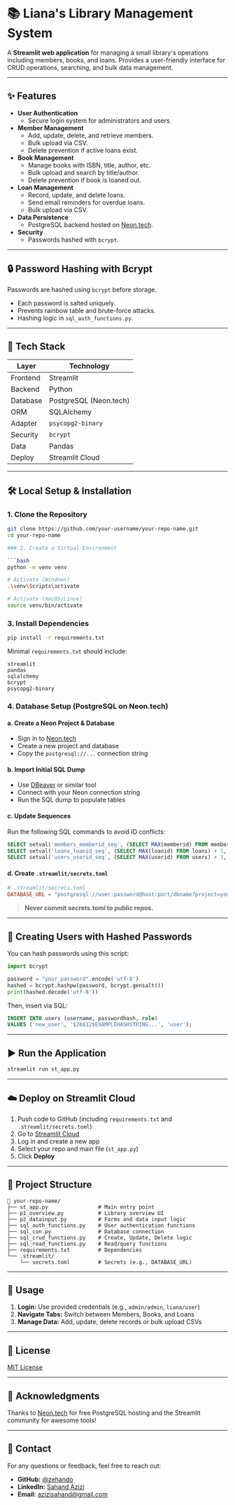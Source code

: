 # 📚 Liana's Library Management System

A **Streamlit web application** for managing a small library's operations including members, books, and loans. Provides a user-friendly interface for CRUD operations, searching, and bulk data management.

---

## ✨ Features

- **User Authentication**
  - Secure login system for administrators and users.
- **Member Management**
  - Add, update, delete, and retrieve members.
  - Bulk upload via CSV.
  - Delete prevention if active loans exist.
- **Book Management**
  - Manage books with ISBN, title, author, etc.
  - Bulk upload and search by title/author.
  - Delete prevention if book is loaned out.
- **Loan Management**
  - Record, update, and delete loans.
  - Send email reminders for overdue loans.
  - Bulk upload via CSV.
- **Data Persistence**
  - PostgreSQL backend hosted on [Neon.tech](https://neon.tech).
- **Security**
  - Passwords hashed with `bcrypt`.

---

## 🔒 Password Hashing with Bcrypt

Passwords are hashed using `bcrypt` before storage.

- Each password is salted uniquely.
- Prevents rainbow table and brute-force attacks.
- Hashing logic in `sql_auth_functions.py`.

---

## 🚀 Tech Stack

| Layer     | Technology |
|-----------|------------|
| Frontend  | Streamlit  |
| Backend   | Python     |
| Database  | PostgreSQL (Neon.tech) |
| ORM       | SQLAlchemy |
| Adapter   | `psycopg2-binary` |
| Security  | `bcrypt`   |
| Data      | Pandas     |
| Deploy    | Streamlit Cloud |

---

## 🛠️ Local Setup & Installation

### 1. Clone the Repository

```bash
git clone https://github.com/your-username/your-repo-name.git
cd your-repo-name

### 2. Create a Virtual Environment

```bash
python -m venv venv

# Activate (Windows)
.\venv\Scripts\activate

# Activate (macOS/Linux)
source venv/bin/activate
```

### 3. Install Dependencies

```bash
pip install -r requirements.txt
```

Minimal `requirements.txt` should include:

```
streamlit
pandas
sqlalchemy
bcrypt
psycopg2-binary
```

### 4. Database Setup (PostgreSQL on Neon.tech)

#### a. Create a Neon Project & Database
- Sign in to [Neon.tech](https://neon.tech)
- Create a new project and database
- Copy the `postgresql://...` connection string

#### b. Import Initial SQL Dump
- Use [DBeaver](https://dbeaver.io/) or similar tool
- Connect with your Neon connection string
- Run the SQL dump to populate tables

#### c. Update Sequences
Run the following SQL commands to avoid ID conflicts:

```sql
SELECT setval('members_memberid_seq', (SELECT MAX(memberid) FROM members) + 1, false);
SELECT setval('loans_loanid_seq', (SELECT MAX(loanid) FROM loans) + 1, false);
SELECT setval('users_userid_seq', (SELECT MAX(userid) FROM users) + 1, false);
```

#### d. Create `.streamlit/secrets.toml`

```toml
# .streamlit/secrets.toml
DATABASE_URL = "postgresql://user:password@host:port/dbname?project=yourproject"
```

> **Never commit secrets.toml to public repos.**

---

## 🔐 Creating Users with Hashed Passwords

You can hash passwords using this script:

```python
import bcrypt

password = "your_password".encode('utf-8')
hashed = bcrypt.hashpw(password, bcrypt.gensalt())
print(hashed.decode('utf-8'))
```

Then, insert via SQL:

```sql
INSERT INTO users (username, passwordhash, role)
VALUES ('new_user', '$2b$12$EXAMPLEHASHSTRING...', 'user');
```

---

## ▶️ Run the Application

```bash
streamlit run st_app.py
```

---

## ☁️ Deploy on Streamlit Cloud

1. Push code to GitHub (including `requirements.txt` and `.streamlit/secrets.toml`)
2. Go to [Streamlit Cloud](https://share.streamlit.io)
3. Log in and create a new app
4. Select your repo and main file (`st_app.py`)
5. Click **Deploy**

---

## 📂 Project Structure

```
📁 your-repo-name/
├── st_app.py                # Main entry point
├── p1_overview.py           # Library overview UI
├── p2_datainput.py          # Forms and data input logic
├── sql_auth_functions.py    # User authentication functions
├── sql_con.py               # Database connection
├── sql_crud_functions.py    # Create, Update, Delete logic
├── sql_read_functions.py    # Read/query functions
├── requirements.txt         # Dependencies
└── .streamlit/
    └── secrets.toml         # Secrets (e.g., DATABASE_URL)
```

---

## 📝 Usage

1. **Login:** Use provided credentials (e.g., `admin/admin`, `liana/user`)
2. **Navigate Tabs:** Switch between Members, Books, and Loans
3. **Manage Data:** Add, update, delete records or bulk upload CSVs

---

## 📄 License

[MIT License](LICENSE) 

---

## 🌟 Acknowledgments

Thanks to [Neon.tech](https://neon.tech) for free PostgreSQL hosting and the Streamlit community for awesome tools!

---

## 🤝 Contact

For any questions or feedback, feel free to reach out:

* **GitHub:** [@zehando](https://github.com/zehando)
* **LinkedIn:** [Sahand Azizi](https://www.linkedin.com/in/sahandazizi/)
* **Email:** azizisahand@gmail.com
